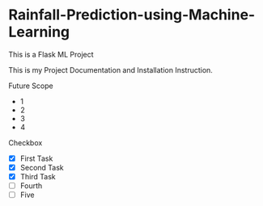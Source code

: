 # Rainfall-Prediction-using-Machine-Learning
This is a Flask ML Project


This is my Project Documentation and Installation Instruction.

Future Scope

- 1
- 2
- 3
- 4

Checkbox

- [x] First Task
- [x] Second Task
- [x] Third Task
- [ ] Fourth
- [ ] Five

